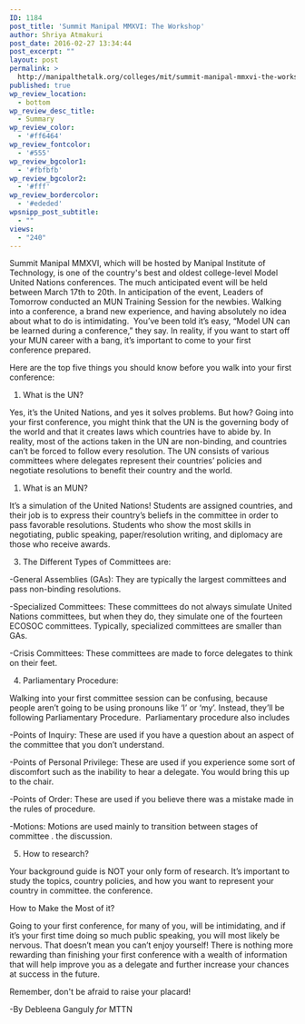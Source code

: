 ```yaml
---
ID: 1184
post_title: 'Summit Manipal MMXVI: The Workshop'
author: Shriya Atmakuri
post_date: 2016-02-27 13:34:44
post_excerpt: ""
layout: post
permalink: >
  http://manipalthetalk.org/colleges/mit/summit-manipal-mmxvi-the-workshop/
published: true
wp_review_location:
  - bottom
wp_review_desc_title:
  - Summary
wp_review_color:
  - '#ff6464'
wp_review_fontcolor:
  - '#555'
wp_review_bgcolor1:
  - '#fbfbfb'
wp_review_bgcolor2:
  - '#fff'
wp_review_bordercolor:
  - '#ededed'
wpsnipp_post_subtitle:
  - ""
views:
  - "240"
---
```

Summit Manipal MMXVI, which will be hosted by Manipal Institute of Technology, is one of the country's best and oldest college-level Model United Nations conferences. The much anticipated event will be held between March 17th to 20th. In anticipation of the event, Leaders of Tomorrow conducted an MUN Training Session for the newbies. Walking into a conference, a brand new experience, and having absolutely no idea about what to do is intimidating.  You’ve been told it’s easy, “Model UN can be learned during a conference,” they say. In reality, if you want to start off your MUN career with a bang, it’s important to come to your first conference prepared.

Here are the top five things you should know before you walk into your first conference:
<ol>
	<li>What is the UN?</li>
</ol>
Yes, it’s the United Nations, and yes it solves problems. But how? Going into your first conference, you might think that the UN is the governing body of the world and that it creates laws which countries have to abide by. In reality, most of the actions taken in the UN are non-binding, and countries can’t be forced to follow every resolution. The UN consists of various committees where delegates represent their countries’ policies and negotiate resolutions to benefit their country and the world.
<ol>
	<li>What is an MUN?</li>
</ol>
It’s a simulation of the United Nations! Students are assigned countries, and their job is to express their country’s beliefs in the committee in order to pass favorable resolutions. Students who show the most skills in negotiating, public speaking, paper/resolution writing, and diplomacy are those who receive awards.
<ol start="3">
	<li>The Different Types of Committees are:</li>
</ol>
-General Assemblies (GAs): They are typically the largest committees and pass non-binding resolutions.

-Specialized Committees: These committees do not always simulate United Nations committees, but when they do, they simulate one of the fourteen ECOSOC committees. Typically, specialized committees are smaller than GAs.

-Crisis Committees: These committees are made to force delegates to think on their feet.
<ol start="4">
	<li>Parliamentary Procedure:</li>
</ol>
Walking into your first committee session can be confusing, because people aren’t going to be using pronouns like ‘I’ or ‘my’. Instead, they’ll be following Parliamentary Procedure.  Parliamentary procedure also includes

-Points of Inquiry: These are used if you have a question about an aspect of the committee that you don’t understand.

-Points of Personal Privilege: These are used if you experience some sort of discomfort such as the inability to hear a delegate. You would bring this up to the chair.

-Points of Order: These are used if you believe there was a mistake made in the rules of procedure.

-Motions: Motions are used mainly to transition between stages of committee . the discussion.
<ol start="5">
	<li>How to research?</li>
</ol>
Your background guide is NOT your only form of research. It’s important to study the topics, country policies, and how you want to represent your country in committee. the conference.

How to Make the Most of it?

Going to your first conference, for many of you, will be intimidating, and if it’s your first time doing so much public speaking, you will most likely be nervous. That doesn’t mean you can’t enjoy yourself! There is nothing more rewarding than finishing your first conference with a wealth of information that will help improve you as a delegate and further increase your chances at success in the future.

Remember, don't be afraid to raise your placard!

-By Debleena Ganguly <em>for</em> MTTN